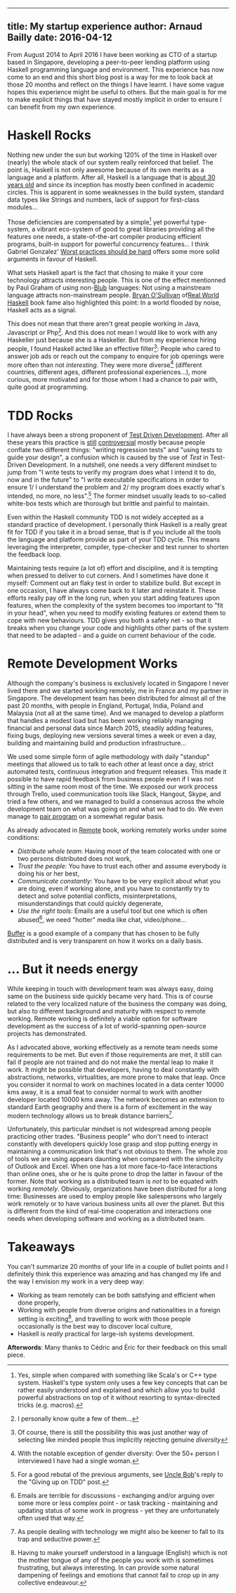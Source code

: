 ------------
title: My startup experience
author: Arnaud Bailly 
date: 2016-04-12
------------

From August 2014 to April 2016 I have been working as CTO of a startup based in Singapore, developing a peer-to-peer lending
platform using Haskell programming language and environment. This experience has now come to an end and this short blog post is
a way for me to look back at those 20 months and reflect on the things I have learnt. I have some vague hopes this experience might
be useful to others. But the main goal is for me to make explicit things that have stayed mostly implicit in order to ensure I can
benefit from my own experience.

# Haskell Rocks #

Nothing new under the sun but working 120% of the time in Haskell over (nearly) the whole stack of our system
really reinforced that belief. The point is, Haskell is not only awesome because of its own merits as a language and a
platform. After all, Haskell is a language that is
[about 30 years old](https://en.wikipedia.org/wiki/Haskell_%28programming_language%29#History) and since its inception has mostly
been confined in academic circles. This is apparent in some weaknesses in the build system, standard data types like Strings and
numbers, lack of support for first-class modules...

Those deficiencies are compensated by a simple[^1] yet powerful type-system, a vibrant eco-system of good to great libraries
providing all the features one needs, a state-of-the-art compiler producing efficient programs, built-in support for powerful
concurrency features... I think Gabriel Gonzalez'
[Worst practices should be hard](http://www.haskellforall.com/2016/04/worst-practices-should-be-hard.html) offers some more solid
arguments in favour of Haskell. 

What sets Haskell apart is the fact that chosing to make it your core technology attracts interesting people. This is one of the
effect mentionned by Paul Graham of using non-[Blub](http://www.paulgraham.com/avg.html) languages: Not using a mainstream language
attracts non-mainstream people. [Bryan O'Sullivan](http://bos.github.io/strange-loop-2011/talk/talk.html)
of[Real World Haskell](http://book.realworldhaskell.org/) book fame also highlighted this point: In a world flooded by noise,
Haskell acts as a signal.

This does not mean that there aren't great people working in Java, Javascript or Php[^2]. And this 
does not mean I would like to work with any Haskeller just because she is a Haskeller. But from my experience hiring people, I found
Haskell acted like an effective filter[^5]: People who cared to answer job ads or reach out the company to enquire for job openings were
more often than not *interesting*. They were more diverse[^3] (different countries, different ages, different professional
experiences...), more curious, more motivated and for those whom I had a chance to pair with, quite good at programming.

# TDD Rocks

I have always been a strong proponent of [Test Driven Development](/posts/tdd.html). After all these years this practice is
[still](http://david.heinemeierhansson.com/2014/tdd-is-dead-long-live-testing.html)
[controversial](http://iansommerville.com/systems-software-and-technology/giving-up-on-test-first-development/) mostly because
people conflate two different things: "writing regression tests" and "using tests to guide your design", a confusion which is caused
by the use of *Test*  in Test-Driven Development. In a nutshell, one needs a very different mindset to jump from "I write tests
to verify my program does what I intend it to do, now and in the future" to "I write executable specifications in order to ensure 1/
I understand the problem and 2/ my program does exactly what's intended, no more, no less".[^7] The former mindset usually leads to
so-called white-box tests which are thorough but brittle and painful to maintain.

Even within the Haskell
community TDD is not widely accepted as a standard practice of development. I personally think Haskell is a really great fit for TDD
if you take it in a broad sense, that is if you include all the tools the language and platform provide as part of your TDD
cycle. This means leveraging the interpreter, compiler, type-checker and test runner to shorten the feedback loop.

Maintaining tests require (a lot of) effort and discipline, and it is tempting when pressed to deliver to cut corners. And I
sometimes have done it myself: Comment out an flaky test in order to stabilize build. But except in one occasion, I have always come
back to it later and reinstate it. These efforts really pay off in the long run, when you start adding features upon features, when
the complexity of the system becomes too important to "fit in your head", when you need to modify existing features or extend them
to cope with new behaviours. TDD gives you both a safety net - so that it breaks when you change your code and highlights other
parts of the system that need to be adapted - and a guide on current behaviour of the code.

# Remote Development Works #

Although the company's business is exclusively located in Singapore I never lived there and we started working remotely, me in
France and my partner in Singapore. The development team has been distributed for almost all of the past 20 months, with people in
England, Portugal, India, Poland and Malaysia (not all at the same time). And we managed to develop a platform that handles a modest load
but has been working reliably managing financial and personal data since March 2015, steadily adding features, fixing bugs,
deploying new versions several times a week or even a day, building and maintaining build and production infrastructure...

We used some simple form of agile methodology with daily "standup" meetings that allowed us to talk to each other at least once a
day, strict automated tests, continuous integration and frequent releases. This made it possible to have rapid feedback from
business people even if I was not sitting in the same room most of the time. We exposed our work process through Trello, used
communication tools like Slack, Hangout, Skype, and tried a few others, and we managed to build a consensus across the whole
development team on what was going on and what we had to do. We even manage to
[pair program](https://pragprog.com/book/jkrp/remote-pairing) on a somewhat regular basis.

As already advocated in [Remote](https://37signals.com/remote) book, working remotely works under some conditions:

* *Distribute whole team*: Having most of the team colocated with one or two persons distributed does not work, 
* *Trust the people*: You have to trust each other and assume everybody is doing his or her best,
* *Communicate constantly*: You have to be very explicit about what you are doing, even if working alone, and you have to constantly
try to detect and solve potential conflicts, misinterpretations, misunderstandings that could quickly degenerate,
* *Use the right tools*: Emails are a useful tool but one which is often abused[^8], we need "hotter" media like chat, video/phone...

[Buffer](https://open.buffer.com/) is a good example of a company that has chosen to be fully distributed and is very transparent on how it works on a daily
basis. 

# ... But it needs energy

While keeping in touch with development team was always easy, doing same on the business side quickly became very hard. This is of
course related to the very localized nature of the business the company was doing, but also to different background and maturity
with respect to remote working. Remote working is definitely a viable option for software development as the success of a lot of world-spanning
open-source projects has demonstrated.

As I advocated above, working effectively as a remote team needs some requirements to be met. But even if those requirements
are met, it still can fail if people are not trained and do not make the mental leap to make it work. It might be possible that
developers, having to deal constantly with abstractions, networks, virtualities, are more prone to make that leap. Once you consider
it normal to work on machines located in a data center 10000 kms away, it is a small feat to consider normal to work with another
developer located 10000 kms away. The network becomes an extension to standard Earth geography and there is a form of excitement in the
way modern technology allows us to break distance barriers[^4].

Unfortunately, this particular mindset is not widespread among people practicing other trades. "Business people" who don't need to interact constantly
with developers quickly lose grasp and stop putting energy in maintaining a communication link that's not obvious to them. The whole
zoo of tools we are using appears daunting when compared with the simplicity of Outlook and Excel. When one has a lot more
face-to-face interactions than online ones, she or he is quite prone to drop the latter in favour of the former. Note that
working as a distributed team is *not* to be equated with working *remotely*. Obviously, organizations have been distributed for a
long time: Businesses are used to employ people like salespersons who largely work remotely or to have various business units all
over the planet. But this is different from the kind of real-time cooperation and interactions one needs when developing software
and working as a distributed team.

# Takeaways

You can't summarize 20 months of your life in a couple of bullet points and I definitely think this experience was amazing and has
changed my life and the way I envision my work in a very deep way:

* Working as team remotely can be both satisfying and efficient when done properly,
* Working with people from diverse origins and nationalities in a foreign setting is exciting[^6], and travelling to work with those
  people occasionally is the best way to discover local culture,
* Haskell is *really* practical for large-ish systems development.

**Afterwords**: Many thanks to Cédric and Éric for their feedback on this small piece.

[^1]: Yes, simple when compared with something like Scala's or C++ type system. Haskell's type system only uses a few key concepts
that can be rather easily understood and explained and which allow you to build powerful abstractions on top of it without resorting
to syntax-directed tricks (e.g. macros).

[^2]: I personally know quite a few of them...

[^3]: With the notable exception of gender diversity: Over the 50+ person I interviewed I have had a single woman.

[^4]: As people dealing with technology we might also be keener to fall to its trap and seductive power.

[^5]: Of course, there is still the possibility this was just another way of selecting like minded people thus implicitly rejecting
genuine *diversity*

[^6]: Having to make yourself understood in a language (English) which is not the mother tongue of any of the people you work with
is sometimes frustrating, but always interesting. In can provide some natural dampening of feelings and emotions that cannot fail to
crop up in any collective endeavour.

[^7]: For a good rebutal of the previous arguments, see
[Uncle Bob](http://blog.cleancoder.com/uncle-bob/2016/03/19/GivingUpOnTDD.html)'s reply to the "Giving up on TDD" post. 

[^8]:  Emails are terrible  for discussions - exchanging and/or arguing over some more or less complex point - or task tracking - maintaining and updating
  status of some work in progress - yet they are unfortunately often used that way.
